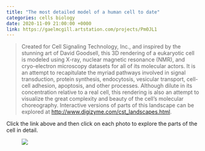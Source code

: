 ```yaml
---
title: "The most detailed model of a human cell to date"
categories: cells biology
date: 2020-11-09 21:00:00 +0000
link: https://gaelmcgill.artstation.com/projects/Pm0JL1
---
```


> Created for Cell Signaling Technology, Inc., and inspired by the stunning art of David Goodsell, this 3D rendering of a eukaryotic cell is modeled using X-ray, nuclear magnetic resonance (NMR), and cryo-electron microscopy datasets for all of its molecular actors. It is an attempt to recapitulate the myriad pathways involved in signal transduction, protein synthesis, endocytosis, vesicular transport, cell-cell adhesion, apoptosis, and other processes. Although dilute in its concentration relative to a real cell, this rendering is also an attempt to visualize the great complexity and beauty of the cell’s molecular choreography. Interactive versions of parts of this landscape can be explored at <a href="http://www.digizyme.com/cst_landscapes.html">http://www.digizyme.com/cst_landscapes.html</a>.

Click the link above and then click on each photo to explore the parts of the cell in detail.

<figure><img src="https://cdna.artstation.com/p/assets/images/images/022/299/390/large/gael-mcgill-cellularlandscape-digizyme.jpg?1574883833" /></figure>